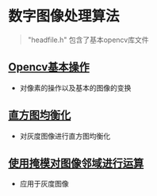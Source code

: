 # 数字图像处理算法
>"headfile.h" 包含了基本opencv库文件

## [Opencv基本操作]()
* 对像素的操作以及基本的图像的变换

## [直方图均衡化]()
* 对灰度图像进行直方图均衡化

## [使用掩模对图像邻域进行运算]()
* 应用于灰度图像
